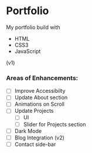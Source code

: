 # Portfolio

My portfolio build with

- HTML
- CSS3
- JavaScript

(v1)

### Areas of Enhancements:

- [ ] Improve Accessibilty
- [ ] Update About section
- [ ] Animations on Scroll
- [ ] Update Projects
  - [ ] UI
  - [ ] Slider for Projects section
- [ ] Dark Mode
- [ ] Blog Integration (v2)
- [ ] Contact side-bar
